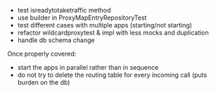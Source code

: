 - test isreadytotaketraffic method
- use builder in ProxyMapEntryRepositoryTest
- test different cases with multiple apps (starting/not starting)
- refactor wildcardproxytest & impl with less mocks and duplication
- handle db schema change


Once properly covered:
- start the apps in parallel rather than in sequence
- do not try to delete the routing table for every incoming call (puts burden on the db)